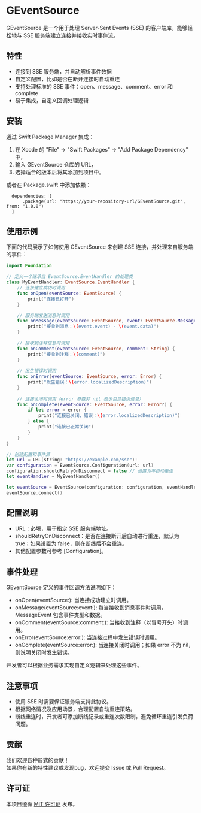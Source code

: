 # GEventSource

GEventSource 是一个用于处理 Server-Sent Events (SSE) 的客户端库，能够轻松地与 SSE 服务端建立连接并接收实时事件流。

## 特性

- 连接到 SSE 服务端，并自动解析事件数据
- 自定义配置，比如是否在断开连接时自动重连
- 支持处理标准的 SSE 事件：open、message、comment、error 和 complete
- 易于集成，自定义回调处理逻辑

## 安装

通过 Swift Package Manager 集成：
1. 在 Xcode 的 "File" -> "Swift Packages" -> "Add Package Dependency" 中，
2. 输入 GEventSource 仓库的 URL，
3. 选择适合的版本后将其添加到项目中。

或者在 Package.swift 中添加依赖：
```
  dependencies: [
      .package(url: "https://your-repository-url/GEventSource.git", from: "1.0.0")
  ]
```

## 使用示例

下面的代码展示了如何使用 GEventSource 来创建 SSE 连接，并处理来自服务端的事件：

```swift
import Foundation

// 定义一个继承自 EventSource.EventHandler 的处理类
class MyEventHandler: EventSource.EventHandler {
    // 连接建立成功时调用
    func onOpen(eventSource: EventSource) {
        print("连接已打开")
    }

    // 服务端发送消息时调用
    func onMessage(eventSource: EventSource, event: EventSource.MessageEvent) {
        print("接收到消息：\(event.event) - \(event.data)")
    }
    
    // 接收到注释信息时调用
    func onComment(eventSource: EventSource, comment: String) {
        print("接收到注释：\(comment)")
    }
    
    // 发生错误时调用
    func onError(eventSource: EventSource, error: Error) {
        print("发生错误：\(error.localizedDescription)")
    }
    
    // 连接关闭时调用（error 参数非 nil 表示包含错误信息）
    func onComplete(eventSource: EventSource, error: Error?) {
        if let error = error {
            print("连接已关闭，错误：\(error.localizedDescription)")
        } else {
            print("连接已正常关闭")
        }
    }
}

// 创建配置和事件源
let url = URL(string: "https://example.com/sse")!
var configuration = EventSource.Configuration(url: url)
configuration.shouldRetryOnDisconnect = false // 设置为不自动重连
let eventHandler = MyEventHandler()

let eventSource = EventSource(configuration: configuration, eventHandler: eventHandler)
eventSource.connect()

```
## 配置说明

- URL：必填，用于指定 SSE 服务端地址。
- shouldRetryOnDisconnect：是否在连接断开后自动进行重连，默认为 true；如果设置为 false，则在断线后不会重连。
- 其他配置参数可参考 [Configuration]。

## 事件处理

GEventSource 定义的事件回调方法说明如下：

- onOpen(eventSource:): 当连接成功建立时调用。
- onMessage(eventSource:event:): 每当接收到消息事件时调用，MessageEvent 包含事件类型和数据。
- onComment(eventSource:comment:): 当接收到注释（以冒号开头）时调用。
- onError(eventSource:error:): 当连接过程中发生错误时调用。
- onComplete(eventSource:error:): 当连接关闭时调用；如果 error 不为 nil，则说明关闭时发生错误。

开发者可以根据业务需求实现自定义逻辑来处理这些事件。


## 注意事项

- 使用 SSE 时需要保证服务端支持此协议。
- 根据网络情况及应用场景，合理配置自动重连策略。
- 断线重连时，开发者可添加断线记录或重连次数限制，避免循环重连引发负荷问题。

## 贡献

我们欢迎各种形式的贡献！  
如果你有新的特性建议或发现bug，欢迎提交 Issue 或 Pull Request。  

## 许可证

本项目遵循 [MIT 许可证](LICENSE) 发布。


